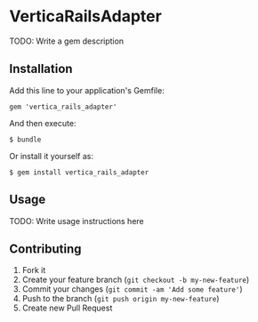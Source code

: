 # VerticaRailsAdapter

TODO: Write a gem description

## Installation

Add this line to your application's Gemfile:

    gem 'vertica_rails_adapter'

And then execute:

    $ bundle

Or install it yourself as:

    $ gem install vertica_rails_adapter

## Usage

TODO: Write usage instructions here

## Contributing

1. Fork it
2. Create your feature branch (`git checkout -b my-new-feature`)
3. Commit your changes (`git commit -am 'Add some feature'`)
4. Push to the branch (`git push origin my-new-feature`)
5. Create new Pull Request
